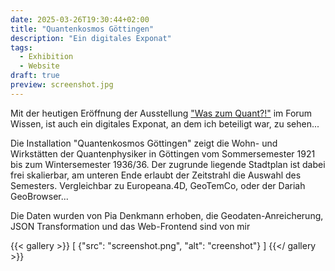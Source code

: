 ```yaml
---
date: 2025-03-26T19:30:44+02:00
title: "Quantenkosmos Göttingen"
description: "Ein digitales Exponat"
tags:
  - Exhibition
  - Website
draft: true
preview: screenshot.jpg
---
```


Mit der heutigen Eröffnung der Ausstellung ["Was zum Quant?!"](https://www.forum-wissen.de/event/eroeffnung-was-zum-quant/) im Forum Wissen, ist auch ein digitales Exponat, an dem ich beteiligt war, zu sehen...
<!--more-->

Die Installation "Quantenkosmos Göttingen" zeigt die Wohn- und Wirkstätten der Quantenphysiker in Göttingen vom Sommersemester 1921 bis zum Wintersemester 1936/36. Der zugrunde liegende Stadtplan ist dabei frei skalierbar, am unteren Ende erlaubt der Zeitstrahl die Auswahl des Semesters.
Vergleichbar zu Europeana.4D, GeoTemCo, oder der Dariah GeoBrowser...

Die Daten wurden von Pia Denkmann erhoben, die Geodaten-Anreicherung, JSON Transformation und das Web-Frontend sind von mir

{{< gallery >}}
[
  {"src": "screenshot.png", "alt": "creenshot"}
]
{{</ gallery >}}
